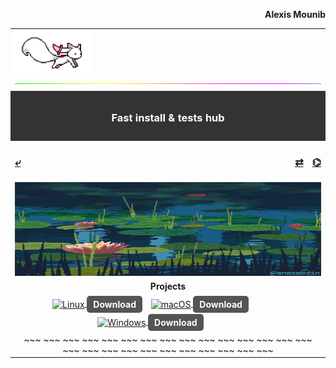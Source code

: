 <p align="right"><b>Alexis Mounib</b></p>
<table align="center" width="100%"">
	<!--------------------------->
	<!-- Icon                  -->
	<!--------------------------->
	<tr>
		<td colspan=" 3" align="left" style="padding:5px;">
			<img src="https://raw.githubusercontent.com/zoyern/zoyern/main/assets/images/icon.gif" height="64">
		</td>
	</tr>
	<!-- Séparateur -->
	<tr>
		<td colspan="3">
			<img src="https://raw.githubusercontent.com/zoyern/zoyern/main/assets/images/sep.gif" width="100%" height="10px">
		</td>
	</tr>
	<!--------------------------->
	<!-- Welcome message       -->
	<!--------------------------->
	<tr>
		<td colspan="3" align="center" bgcolor="#333" style="color: #fff; font-weight: bold; padding: 10px;">
			<h3> Fast install & tests hub</h3>
		</td>
	</tr>
	<!--------------------------->
	<!-- Navbar                -->
	<!--------------------------->
	<tr>
		<td align="left" width="33%">
			<h3>
				<a href="https://github.com/zoyern">
					⤶
				</a>
			</h3>
    	</td>
    	<td align="center" width="33%">
			<h3>
				<a href="https://github.com/zoyern#-1">
					⇄
				</a>
			</h3>
		</td>
		<td align="right" width="33%">
			<h3>
				<a href="https://github.com/zoyern/nexus#-1">
					⌬
				</a>
			</h3>
			</td>
	</tr>
	<!--------------------------->
	<!-- Banner                -->
	<!--------------------------->
	<tr>
		<td colspan="3">
			<img id="nav" src="https://raw.githubusercontent.com/zoyern/zoyern/main/assets/images/banner.gif" width="100%" height="150px">
		</td>
	</tr>
	</tr>
	<!--------------------------->
	<!-- Projets               -->
	<!--------------------------->
	<tr>
		<td align="center" colspan="3" width="100%">
			<b>Projects</b>
		</td>
	</tr>
<tr>
<td align="center" width="100%">
  <!-- Linux -->
  <a href="https://download-directory.github.io/?url=https%3A%2F%2Fgithub.com%2Fzoyern%2Fnexus%2Ftree%2Fmain%2Fnexus" target="_blank" style="margin:5px; display:inline-block;">
    <img src="https://upload.wikimedia.org/wikipedia/commons/a/af/Tux.png" alt="Linux" height="48" style="vertical-align:middle;">
    <span style="background-color:#555;color:white;padding:5px 10px;border-radius:5px;font-weight:bold;vertical-align:middle;">Download</span>
  </a>

  <!-- macOS -->
  <a href="https://download-directory.github.io/?url=https%3A%2F%2Fgithub.com%2Fzoyern%2Fnexus%2Ftree%2Fmain%2Fnexus" target="_blank" style="margin:5px; display:inline-block;">
    <img src="https://upload.wikimedia.org/wikipedia/commons/f/fa/Apple_logo_black.svg" alt="macOS" height="48" style="vertical-align:middle;">
    <span style="background-color:#555;color:white;padding:5px 10px;border-radius:5px;font-weight:bold;vertical-align:middle;">Download</span>
  </a>

  <!-- Windows -->
  <a href="https://download-directory.github.io/?url=https%3A%2F%2Fgithub.com%2Fzoyern%2Fnexus%2Ftree%2Fmain%2Fnexus" target="_blank" style="margin:5px; display:inline-block;">
    <img src="https://upload.wikimedia.org/wikipedia/commons/5/5f/Windows_logo_-_2021.svg" alt="Windows" height="48" style="vertical-align:middle;">
    <span style="background-color:#555;color:white;padding:5px 10px;border-radius:5px;font-weight:bold;vertical-align:middle;">Download</span>
  </a>
</td>
</tr>
		<!-------------------------------->
		<!-- Autowidth size ty github ! -->
		<!-------------------------------->
		<tr>
			<td align="center" colspan="3" width="100%">
				<span>~</span><span>~</span><span>~</span>
				<span>~</span><span>~</span><span>~</span>
				<span>~</span><span>~</span><span>~</span>
				<span>~</span><span>~</span><span>~</span>
				<span>~</span><span>~</span><span>~</span>
				<span>~</span><span>~</span><span>~</span>
				<span>~</span><span>~</span><span>~</span>
				<span>~</span><span>~</span><span>~</span>
				<span>~</span><span>~</span><span>~</span>
				<span>~</span><span>~</span><span>~</span>
				<span>~</span><span>~</span><span>~</span>
				<span>~</span><span>~</span><span>~</span>
				<span>~</span><span>~</span><span>~</span>
				<span>~</span><span>~</span><span>~</span>
				<span>~</span><span>~</span><span>~</span>
				<span>~</span><span>~</span><span>~</span>
				<span>~</span><span>~</span><span>~</span>
				<span>~</span><span>~</span><span>~</span>
				<span>~</span><span>~</span><span>~</span>
				<span>~</span><span>~</span><span>~</span>
				<span>~</span><span>~</span><span>~</span>
				<span>~</span><span>~</span><span>~</span>
				<span>~</span><span>~</span><span>~</span>
				<span>~</span><span>~</span><span>~</span>
				<span>~</span><span>~</span><span>~</span>
				<span>~</span><span>~</span><span>~</span>
		</td>
	</tr>
</table>























